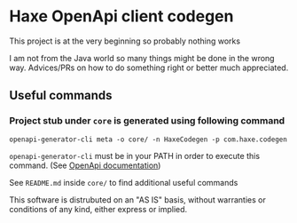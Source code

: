 # Haxe OpenApi client codegen

This project is at the very beginning so probably nothing works

I am not from the Java world so many things might be done in the wrong way.
Advices/PRs on how to do something right or better much appreciated.


## Useful commands
### Project stub under `core` is generated using following command
`openapi-generator-cli meta -o core/ -n HaxeCodegen -p com.haxe.codegen`

`openapi-generator-cli` must be in your PATH in order to execute this command. (See [OpenApi documentation](https://github.com/OpenAPITools/openapi-generator#launcher-script))

See `README.md` inside `core/` to find additional useful commands


This software is distrubuted on an "AS IS" basis,
without warranties or conditions of any kind, either express or implied.
